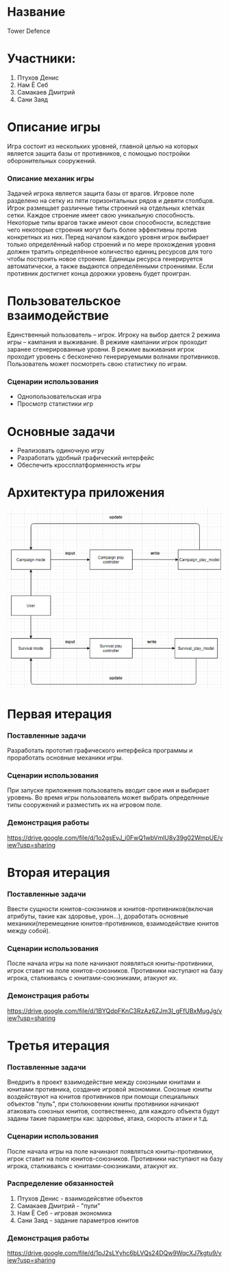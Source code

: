 # Название
Tower Defence
# Участники:
1. Птухов Денис
2. Нам Ё Себ
3. Самакаев Дмитрий
4. Cани Заяд
# Описание игры
Игра состоит из нескольких уровней, главной целью на которых является защита базы от противников, с помощью постройки оборонительных сооружений.
### Описание механик игры
Задачей игрока является защита базы от врагов. Игровое поле разделено на сетку из пяти горизонтальных рядов и девяти столбцов. Игрок размещает различные типы строений на отдельных клетках сетки. Каждое строение имеет свою уникальную способность. Некоторые типы врагов также имеют свои способности, вследствие чего некоторые строения могут быть более эффективны против конкретных из них. Перед началом каждого уровня игрок выбирает только определённый набор строений и по мере прохождения уровня должен тратить определённое количество единиц ресурсов для того чтобы построить новое строение. Единицы ресурса генерируется автоматически, а также выдаются определёнными строениями. Если противник достигнет конца дорожки уровень будет проигран.
# Пользовательское взаимодействие
Единственный пользователь – игрок. Игроку на выбор дается 2 режима игры – кампания и выживание. В режиме кампании игрок проходит заранее сгенерированные уровни. В режиме выживания игрок проходит уровень с бесконечно генерируемыми волнами противников. Пользователь может посмотреть свою статистику по играм.
### Сценарии использования
* Однопользовательская игра
* Просмотр статистики игр
# Основные задачи
* Реализовать одиночную игру
* Разработать удобный графический интерфейс
* Обеспечить кроссплатформенность игры 
# Архитектура приложения
![](https://github.com/NamYoSeb/Application_with_GUI/blob/main/UML.jpg?raw=true)

# Первая итерация
### Поставленные задачи
Разработать прототип графического интерфейса программы и проработать основные механики игры.
### Сценарии использования
При запуске приложения пользователь вводит свое имя и выбирает уровень. Во время игры пользователь может выбрать определнные типы сооружений и разместить их на игровом поле. 
### Демонстрация работы
https://drive.google.com/file/d/1o2gsEyJ_i0FwQ1wbVmlU8y39g02WmpUE/view?usp=sharing

# Вторая итерация
### Поставленные задачи
Ввести сущности юнитов-союзников и юнитов-противников(включая атрибуты, такие как здоровье, урон...), доработать основные механики(перемещение юнитов-противников, взаимодействие юнитов между собой).
### Сценарии использования
После начала игры на поле начинают появляться юниты-противники, игрок ставит на поле юнитов-союзников. Противники наступают на базу игрока, сталкиваясь с юнитами-союзниками, атакуют их.
### Демонстрация работы
https://drive.google.com/file/d/1BYQdpFKnC3RzAz6ZJm3I_gFfUBxMugJg/view?usp=sharing

# Третья итерация
### Поставленные задачи
Внедрить в проект взаимодействие между союзными юнитами и юнитами противника, создание игровой экономики. Союзные юниты воздействуют на юнитов противников при помощи специальных объектов "пуль", при столкновении юниты противники начинают атаковать союзных юнитов, соотвественно, для каждого объекта будут заданы такие параметры как: здоровье, атака, скорость атаки и т.д. 
### Сценарии использования
После начала игры на поле начинают появляться юниты-противники, игрок ставит на поле юнитов-союзников. Противники наступают на базу игрока, сталкиваясь с юнитами-союзниками, атакуют их.

### Распределение обязанностей 
1. Птухов Денис - взаимодейсвтие объектов 
2. Самакаев Дмитрий - "пули"
3. Нам Ё Себ - игровая экономика
4. Сани Заяд - задание параметров юнитов

### Демонстрация работы
https://drive.google.com/file/d/1pJ2sLYyhc6bLVQs24DQw9WqcXJ7kgtu9/view?usp=sharing
